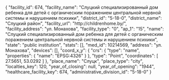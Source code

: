 {
    "facility_id": 674,
    "facility_name": "Слуцкий специализированный дом ребенка для детей с органическим поражением центральной нервной системы и нарушением психики",
    "district_id": "5-18-0",
    "district_name": "Слуцкий район",
    "facility_url": "http:\/\/childrenhome.by\/",
    "facility_address": "ул. Монахова",
    "facility_type": "0",
    "ap_1": "15",
    "name": "Слуцкий специализированный дом ребенка для детей с органическим поражением центральной нервной системы и нарушением психики",
    "state": "public institution",
    "stats": [],
    "med_id": 10214569,
    "address": "ул. Монахова",
    "devices": [],
    "coord_x_y": {
        "crs": {
            "type": "name",
            "properties": {
                "name": "EPSG:4326"
            }
        },
        "type": "Point",
        "coordinates": [
            27.5651,
            53.0292
        ]
    },
    "place_name": "Слуцк",
    "place_type": "city",
    "localties_key": 120,
    "year_of_closing": null,
    "year_of_opening": "1944",
    "healthcare_facility_key": 674,
    "administrative_division_id": "5-18-0"
}